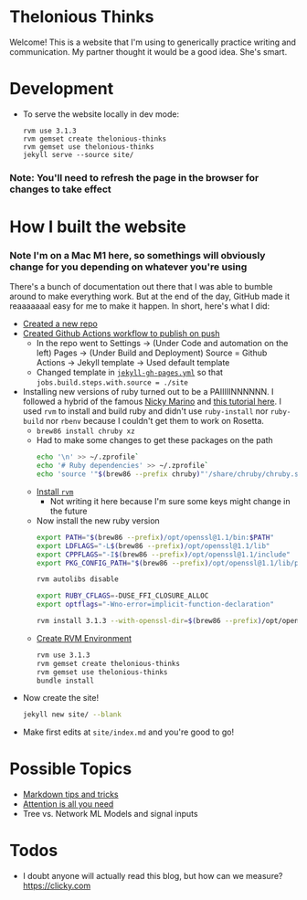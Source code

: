# Thelonious Thinks
Welcome! This is a website that I'm using to generically practice writing and communication. My partner thought it would be a good idea. She's smart.

# Development
* To serve the website locally in dev mode:
    ```
    rvm use 3.1.3
    rvm gemset create thelonious-thinks
    rvm gemset use thelonious-thinks
    jekyll serve --source site/
    ```
### Note: You'll need to refresh the page in the browser for changes to take effect

# How I built the website

### Note I'm on a Mac M1 here, so somethings will obviously change for you depending on whatever you're using
There's a bunch of documentation out there that I was able to bumble around to make everything work. But at the end of the day, GitHub made it reaaaaaaal easy for me to make it happen. In short, here's what I did:
* [Created a new repo](https://docs.github.com/en/pages/getting-started-with-github-pages/about-github-pages)
* [Created Github Actions workflow to publish on push](https://docs.github.com/en/pages/getting-started-with-github-pages/configuring-a-publishing-source-for-your-github-pages-site#publishing-with-a-custom-github-actions-workflow) 
    * In the repo went to Settings -> (Under Code and automation on the left) Pages -> (Under Build and Deployment) Source = Github Actions -> Jekyll template -> Used default template
    * Changed template in [`jekyll-gh-pages.yml`](https://github.com/atheheath/thelonious-thinks/blob/main/.github/workflows/jekyll-gh-pages.yml) so that `jobs.build.steps.with.source = ./site`
* Installing new versions of ruby turned out to be a PAIIIIINNNNNN. I followed a hybrid of the famous [Nicky Marino](https://nickymarino.com/2021/12/17/install-ruby-273-on-m1/) and [this tutorial here](https://jekyllrb.com/docs/installation/macos/). I used `rvm` to install and build ruby and didn't use `ruby-install` nor `ruby-build` nor `rbenv` because I couldn't get them to work on Rosetta.
    * ```brew86 install chruby xz```
    * Had to make some changes to get these packages on the path
        ```bash
        echo '\n' >> ~/.zprofile`
        echo '# Ruby dependencies' >> ~/.zprofile`
        echo 'source '"$(brew86 --prefix chruby)"'/share/chruby/chruby.sh' >> ~/.zprofile` # (again, the homebrew path will most likely be different. To find out, use `brew86 --prefix chruby` and `brew86 --prefix ruby-install`, etc.)
        ```
    * [Install `rvm`](https://rvm.io)
        * Not writing it here because I'm sure some keys might change in the future
    * Now install the new ruby version
        ```bash
        export PATH="$(brew86 --prefix)/opt/openssl@1.1/bin:$PATH"
        export LDFLAGS="-L$(brew86 --prefix)/opt/openssl@1.1/lib"
        export CPPFLAGS="-I$(brew86 --prefix)/opt/openssl@1.1/include"
        export PKG_CONFIG_PATH="$(brew86 --prefix)/opt/openssl@1.1/lib/pkgconfig"
        
        rvm autolibs disable
        
        export RUBY_CFLAGS=-DUSE_FFI_CLOSURE_ALLOC
        export optflags="-Wno-error=implicit-function-declaration"
        
        rvm install 3.1.3 --with-openssl-dir=$(brew86 --prefix)/opt/openssl@1.1
        ```
    * [Create RVM Environment](https://fgimian.github.io/blog/2012/12/08/setting-up-virtual-development-environments-for-ruby/)
        ```bash
        rvm use 3.1.3
        rvm gemset create thelonious-thinks
        rvm gemset use thelonious-thinks
        bundle install
        ``` 
* Now create the site!
    ```bash
    jekyll new site/ --blank
    ```
* Make first edits at `site/index.md` and you're good to go!

# Possible Topics
* [Markdown tips and tricks](https://gist.github.com/clintel/1155906#file-gistfile1-md)
* [Attention is all you need](https://arxiv.org/abs/1706.03762)
* Tree vs. Network ML Models and signal inputs

# Todos
* I doubt anyone will actually read this blog, but how can we measure? https://clicky.com
